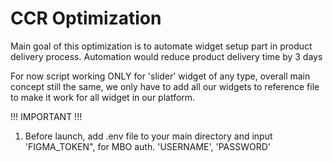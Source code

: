 # CCR Optimization
Main goal of this optimization is to automate widget setup part in product delivery process.
Automation would reduce product delivery time by 3 days

For now script working ONLY for 'slider' widget of any type, overall main concept still the same, we only have to add all our widgets to reference file to make it work for all widget in our platform.

!!! IMPORTANT !!!
1. Before launch, add .env file to your main directory and input 'FIGMA_TOKEN", for MBO auth. 'USERNAME', 'PASSWORD'
